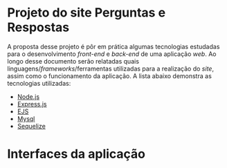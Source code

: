 # Projeto do site Perguntas e Respostas

A proposta desse projeto é pôr em prática algumas tecnologias estudadas para o desenvolvimento *front-end* e *back-end* de uma aplicação *web*.
Ao longo desse documento serão relatadas quais linguagens/*frameworks*/ferramentas utilizadas para a realização do *site*, assim como o funcionamento da aplicação.
A lista abaixo demonstra as tecnologias utilizadas:

* [Node.js](https://nodejs.org/en/)
* [Express.js](https://expressjs.com)
* [EJS](https://ejs.co)
* [Mysql](https://www.mysql.com)
* [Sequelize](https://sequelize.org)

# Interfaces da aplicação
